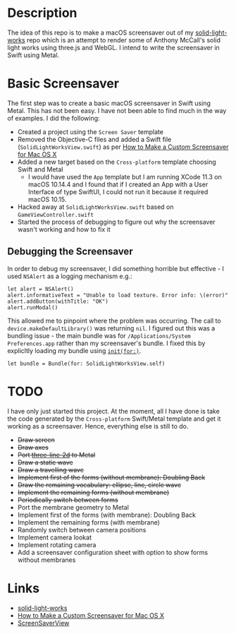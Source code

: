 # Description

The idea of this repo is to make a macOS screensaver out of my [solid-light-works](https://github.com/taylorjg/solid-light-works) repo which is an attempt to render some of Anthony McCall's solid light works using three.js and WebGL.
I intend to write the screensaver in Swift using Metal. 

# Basic Screensaver

The first step was to create a basic macOS screensaver in Swift using Metal. This has not been easy. I have not been able to find much in the way of examples. I did the following:

* Created a project using the `Screen Saver` template
* Removed the Objective-C files and added a Swift file (`SolidLightWorksView.swift`) as per [How to Make a Custom Screensaver for Mac OS X](https://medium.com/better-programming/how-to-make-a-custom-screensaver-for-mac-os-x-7e1650c13bd8)
* Added a new target based on the `Cross-platform` template choosing Swift and Metal
  * I would have used the `App` template but I am running XCode 11.3 on macOS 10.14.4 and I found that if I created an App with a User Interface of type SwiftUI, I could not run it because it required macOS 10.15.
* Hacked away at `SolidLightWorksView.swift` based on `GameViewController.swift`
* Started the process of debugging to figure out why the screensaver wasn't working and how to fix it

## Debugging the Screensaver

In order to debug my screensaver, I did something horrible but effective - I used `NSAlert` as a logging mechanism e.g.:

```
let alert = NSAlert()
alert.informativeText = "Unable to load texture. Error info: \(error)"
alert.addButton(withTitle: "OK")
alert.runModal()
```

This allowed me to pinpoint where the problem was occurring. The call to `device.makeDefaultLibrary()` was returning `nil`.
I figured out this was a bundling issue - the main bundle was for `/Applications/System Preferences.app` rather than my screensaver's bundle. I fixed this by explicltly loading my bundle using [`init(for:)`](https://developer.apple.com/documentation/foundation/bundle/1417717-init).

```
let bundle = Bundle(for: SolidLightWorksView.self)
```

# TODO

I have only just started this project. At the moment, all I have done is take the code generated by the  `Cross-platform` Swift/Metal template and get it working as a screensaver. Hence, everything else is still to do.

* ~~Draw screen~~
* ~~Draw axes~~
* ~~Port [three-line-2d](https://github.com/mattdesl/three-line-2d) to Metal~~
* ~~Draw a static wave~~
* ~~Draw a travelling wave~~
* ~~Implement first of the forms (without membrane): Doubling Back~~
* ~~Draw the remaining vocabulary: ellipse, line, circle wave~~
* ~~Implement the remaining forms (without membrane)~~
* ~~Periodically switch between forms~~
* Port the membrane geometry to Metal
* Implement first of the forms (with membrane): Doubling Back
* Implement the remaining forms (with membrane)
* Randomly switch between camera positions
* Implement camera lookat
* Implement rotating camera
* Add a screensaver configuration sheet with option to show forms without membranes

# Links

* [solid-light-works](https://github.com/taylorjg/solid-light-works)
* [How to Make a Custom Screensaver for Mac OS X](https://medium.com/better-programming/how-to-make-a-custom-screensaver-for-mac-os-x-7e1650c13bd8)
* [ScreenSaverView](https://developer.apple.com/documentation/screensaver/screensaverview)
